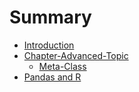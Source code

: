# Summary

* [Introduction](README.md)
* [Chapter-Advanced-Topic](chapter1.md)
   * [Meta-Class](meta-class.md)
* [Pandas and R](pandas_and_r.md)

